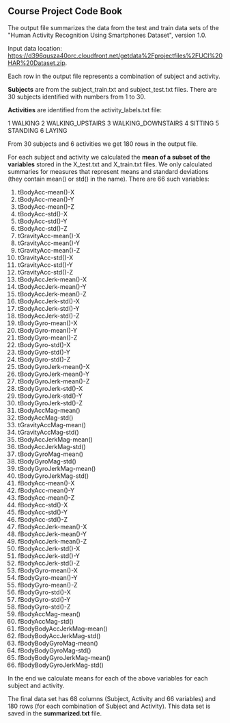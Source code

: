 ## Course Project Code Book

The output file summarizes the data from the test and train data sets of the "Human Activity Recognition Using Smartphones Dataset", version 1.0.

Input data location: https://d396qusza40orc.cloudfront.net/getdata%2Fprojectfiles%2FUCI%20HAR%20Dataset.zip.

Each row in the output file represents a combination of subject and activity.

<b>Subjects</b> are from the subject_train.txt and subject_test.txt files. There are 30 subjects identified with numbers from 1 to 30.

<b>Activities</b> are identified from the activity_labels.txt file:

1 WALKING
2 WALKING_UPSTAIRS
3 WALKING_DOWNSTAIRS
4 SITTING
5 STANDING
6 LAYING

From 30 subjects and 6 activities we get 180 rows in the output file. 

For each subject and activity we calculated the <b>mean of a subset of the variables</b> stored in the X_test.txt and X_train.txt files. We only calculated summaries for measures that represent means and standard deviations (they contain mean() or std() in the name). There are 66 such variables:

1. tBodyAcc-mean()-X
2. tBodyAcc-mean()-Y
3. tBodyAcc-mean()-Z
4. tBodyAcc-std()-X
5. tBodyAcc-std()-Y
6. tBodyAcc-std()-Z
7. tGravityAcc-mean()-X
8. tGravityAcc-mean()-Y
9. tGravityAcc-mean()-Z
10. tGravityAcc-std()-X
11. tGravityAcc-std()-Y
12. tGravityAcc-std()-Z
13. tBodyAccJerk-mean()-X
14. tBodyAccJerk-mean()-Y
15. tBodyAccJerk-mean()-Z
16. tBodyAccJerk-std()-X
17. tBodyAccJerk-std()-Y
18. tBodyAccJerk-std()-Z
19. tBodyGyro-mean()-X
20. tBodyGyro-mean()-Y
21. tBodyGyro-mean()-Z
22. tBodyGyro-std()-X
23. tBodyGyro-std()-Y
24. tBodyGyro-std()-Z
25. tBodyGyroJerk-mean()-X
26. tBodyGyroJerk-mean()-Y
27. tBodyGyroJerk-mean()-Z
28. tBodyGyroJerk-std()-X
29. tBodyGyroJerk-std()-Y
30. tBodyGyroJerk-std()-Z
31. tBodyAccMag-mean()
32. tBodyAccMag-std()
33. tGravityAccMag-mean()
34. tGravityAccMag-std()
35. tBodyAccJerkMag-mean()
36. tBodyAccJerkMag-std()
37. tBodyGyroMag-mean()
38. tBodyGyroMag-std()
39. tBodyGyroJerkMag-mean()
40. tBodyGyroJerkMag-std()
41. fBodyAcc-mean()-X
42. fBodyAcc-mean()-Y
43. fBodyAcc-mean()-Z
44. fBodyAcc-std()-X
45. fBodyAcc-std()-Y
46. fBodyAcc-std()-Z
47. fBodyAccJerk-mean()-X
48. fBodyAccJerk-mean()-Y
49. fBodyAccJerk-mean()-Z
50. fBodyAccJerk-std()-X
51. fBodyAccJerk-std()-Y
52. fBodyAccJerk-std()-Z
53. fBodyGyro-mean()-X
54. fBodyGyro-mean()-Y
55. fBodyGyro-mean()-Z
56. fBodyGyro-std()-X
57. fBodyGyro-std()-Y
58. fBodyGyro-std()-Z
59. fBodyAccMag-mean()
60. fBodyAccMag-std()
61. fBodyBodyAccJerkMag-mean()
62. fBodyBodyAccJerkMag-std()
63. fBodyBodyGyroMag-mean()
64. fBodyBodyGyroMag-std()
65. fBodyBodyGyroJerkMag-mean()
66. fBodyBodyGyroJerkMag-std()

In the end we calculate means for each of the above variables for each subject and activity.

The final data set has 68 columns (Subject, Activity and 66 variables) and 180 rows (for each combination of Subject and Activity). This data set is saved in the <b>summarized.txt</b> file.
